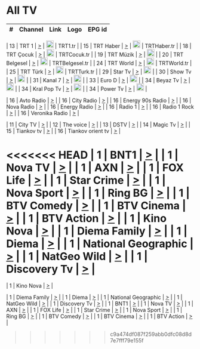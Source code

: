 <h1>All TV</h1>

| #   | Channel        | Link  | Logo | EPG id |
|:---:|:--------------:|:-----:|:----:|:------:|

| 13  | TRT 1            | [>](https://tv-trt1.medya.trt.com.tr/master.m3u8) | <img height="20" src="https://i.imgur.com/j786OLG.png"/> | TRT1.tr |
| 15  | TRT Haber        | [>](https://tv-trthaber.medya.trt.com.tr/master.m3u8) | <img height="20" src="https://i.imgur.com/OVfo8Ab.png"/> | TRTHaber.tr |
| 18  | TRT Çocuk        | [>](https://tv-trtcocuk.medya.trt.com.tr/master.m3u8) | <img height="20" src="https://i.imgur.com/QLFmD6d.png"/> | TRTCocuk.tr |
| 19  | TRT Müzik        | [>](https://tv-trtmuzik.medya.trt.com.tr/master.m3u8) | <img height="20" src="https://i.imgur.com/fIVFCEd.png"/> |
| 20  | TRT Belgesel     | [>](https://tv-trtbelgesel.medya.trt.com.tr/master.m3u8) | <img height="20" src="https://i.imgur.com/MGO87pe.png"/> | TRTBelgesel.tr |
| 24  | TRT World        | [>](https://tv-trtworld.medya.trt.com.tr/master.m3u8) | <img height="20" src="https://i.imgur.com/JEA2xpv.png"/> | TRTWorld.tr |
| 25  | TRT Türk         | [>](https://tv-trtturk.medya.trt.com.tr/master.m3u8) | <img height="20" src="https://i.imgur.com/OSTOQNw.png"/> | TRTTurk.tr |
| 29  | Star Tv   | [>](https://dogus-live.daioncdn.net/startv/startv_360p.m3u8) | <img height="20" src="https://i.imgur.com/IebUZx1.png"/> |
| 30  | Show Tv     | [>](https://ciner-live.daioncdn.net/showtv/showtv.m3u8) | <img height="20" src="https://i.imgur.com/IebUZx1.png"/> |
| 31  | Kanal 7     | [>](https://kanal7-live.daioncdn.net/kanal7/kanal7.m3u8) | <img height="20" src="https://i.imgur.com/IebUZx1.png"/> |
| 33  | Euro D    | [>](https://www.youtube.com/user/KanalD/live) | <img height="20" src="https://i.imgur.com/IebUZx1.png"/> |
| 34  | Beyaz Tv     | [>](https://beyaztv-live.daioncdn.net/beyaztv/beyaztv.m3u8) | <img height="20" src="https://i.imgur.com/IebUZx1.png"/> |
| 34  | Kral Pop Tv     | [>](https://www.youtube.com/watch?v=GuFTuKoXepw) | <img height="20" src="https://i.imgur.com/IebUZx1.png"/> |
| 34  | Power Tv     | [>](https://livetv.powerapp.com.tr/powerTV/powerhd.smil/chunklist.m3u8) | <img height="20" src="https://i.imgur.com/IebUZx1.png"/> |

| 16  | Avto Radio | [>](http://stream.metacast.eu/avtoradio.mp3.m3u) |
| 16  | City Radio | [>](http://stream.metacast.eu/city.aac.m3u) |
| 16  | Energy 90s Radio | [>](http://stream.metacast.eu/energy-90s.m3u) |
| 16  | Nova Radio | [>](http://stream.metacast.eu/nova.aac.m3u) |
| 16  | Energy Radio | [>](http://stream.metacast.eu/nrj.aac.m3u) |
| 16  | Radio 1 | [>](http://stream.metacast.eu/radio1.aac.m3u) |
| 16  | Radio 1 Rock | [>](http://stream.metacast.eu/radio1rock.aac.m3u) |
| 16  | Veronika Radio | [>](http://stream.metacast.eu/veronika.aac.m3u) |

| 11  | City TV | [>](https://tv.city.bg/play/tshls/citytv/index.m3u8) |
| 12  | The voice | [>](https://bss1.neterra.tv/thevoice/thevoice.m3u8) |
| 13  | DSTV | [>](http://46.249.95.140:8081/hls/data.m3u8) |
| 14  | Magic Tv | [>](https://bss1.neterra.tv/magictv/magictv.m3u8) |
| 15  | Tiankov tv | [>](https://streamer103.neterra.tv/tiankov-folk/live.m3u8) |
| 16  | Tiankov orient tv | [>](https://streamer103.neterra.tv/tiankov-orient/live.m3u8) |

<<<<<<< HEAD
| 1 | BNT1 | [>](https://ymkaya.xyz:44743/tv/bnt1/playlist.m3u8?wmsAuthSign=c2VydmVyX3RpbWU9Mi8xMi8yMDI1IDc6MzM6NDAgUE0maGFzaF92YWx1ZT1Pd3BzYmdRVjI4MkhxQkNKWWNkSy9nPT0mdmFsaWRtaW51dGVzPTYw) |
| 1 | Nova TV | [>](https://ymkaya.xyz:44743/tv/novatv/playlist.m3u8?wmsAuthSign=c2VydmVyX3RpbWU9Mi8xMi8yMDI1IDc6MzM6NTEgUE0maGFzaF92YWx1ZT01MVcwSXNuOVZaNFdoSTF1c1NsczFRPT0mdmFsaWRtaW51dGVzPTYw) |
| 1 | AXN | [>](https://ymkaya.xyz:44743/tv/axn/playlist.m3u8?wmsAuthSign=c2VydmVyX3RpbWU9Mi8xMi8yMDI1IDc6MzQ6MDAgUE0maGFzaF92YWx1ZT0rd0xzQWZSRzY4bjcreElGWGZ3SE5RPT0mdmFsaWRtaW51dGVzPTYw) |
| 1 | FOX Life | [>](https://ymkaya.xyz:44743/tv/foxlife/playlist.m3u8?wmsAuthSign=c2VydmVyX3RpbWU9Mi8xMi8yMDI1IDc6MzQ6MTAgUE0maGFzaF92YWx1ZT1hUm9iMFptc1d1clZqU2hYYmdEVWV3PT0mdmFsaWRtaW51dGVzPTYw) |
| 1 | Star Crime | [>](https://ymkaya.xyz:44743/tv/foxcrime/playlist.m3u8?wmsAuthSign=c2VydmVyX3RpbWU9Mi8xMi8yMDI1IDc6MzQ6MjAgUE0maGFzaF92YWx1ZT03ckQxQ3FlUVZWNWxzNmh1bk9MRkd3PT0mdmFsaWRtaW51dGVzPTYw) |
| 1 | Nova Sport | [>](https://ymkaya.xyz:44743/tv/novasport/playlist.m3u8?wmsAuthSign=c2VydmVyX3RpbWU9Mi8xMi8yMDI1IDc6MzQ6MzAgUE0maGFzaF92YWx1ZT1xcGR0c21PcUVNbW5YekVWOUxWeVhBPT0mdmFsaWRtaW51dGVzPTYw) |
| 1 | Ring BG | [>](https://ymkaya.xyz:44743/tv/ringbg/playlist.m3u8?wmsAuthSign=c2VydmVyX3RpbWU9Mi8xMi8yMDI1IDc6MzQ6NDAgUE0maGFzaF92YWx1ZT1JSHN4UG9Cb09VRko4SXM1MXVGbUxnPT0mdmFsaWRtaW51dGVzPTYw) |
| 1 | BTV Comedy | [>](https://ymkaya.xyz:44743/tv/btvcomedy/playlist.m3u8?wmsAuthSign=c2VydmVyX3RpbWU9Mi8xMi8yMDI1IDc6MzQ6NTAgUE0maGFzaF92YWx1ZT0rbG1oSVJXaWtVZ1BzRlkwZXNjb1BnPT0mdmFsaWRtaW51dGVzPTYw) |
| 1 | BTV Cinema | [>](https://ymkaya.xyz:44743/tv/btvcinema/playlist.m3u8?wmsAuthSign=c2VydmVyX3RpbWU9Mi8xMi8yMDI1IDc6MzQ6NTkgUE0maGFzaF92YWx1ZT12VVdrWTZoU3NCUWl1UDB4K09EcUx3PT0mdmFsaWRtaW51dGVzPTYw) |
| 1 | BTV Action | [>](https://ymkaya.xyz:44743/tv/btvaction/playlist.m3u8?wmsAuthSign=c2VydmVyX3RpbWU9Mi8xMi8yMDI1IDc6MzU6MDkgUE0maGFzaF92YWx1ZT1remhWeGZQVDBhT0d5RkFxMkZTaklBPT0mdmFsaWRtaW51dGVzPTYw) |
| 1 | Kino Nova | [>](https://ymkaya.xyz:44743/tv/kinonova/playlist.m3u8?wmsAuthSign=c2VydmVyX3RpbWU9Mi8xMi8yMDI1IDc6MzU6MTkgUE0maGFzaF92YWx1ZT1ZRkYxOXhabmQzcGtqREF4U0IvUUx3PT0mdmFsaWRtaW51dGVzPTYw) |
| 1 | Diema Family | [>](https://ymkaya.xyz:44743/tv/diemafamily/playlist.m3u8?wmsAuthSign=c2VydmVyX3RpbWU9Mi8xMi8yMDI1IDc6MzU6MjkgUE0maGFzaF92YWx1ZT1jTzYwZHBjQVRPNGVkKy9ZUEMxWklBPT0mdmFsaWRtaW51dGVzPTYw) |
| 1 | Diema | [>](https://ymkaya.xyz:44743/tv/diema/playlist.m3u8?wmsAuthSign=c2VydmVyX3RpbWU9Mi8xMi8yMDI1IDc6MzY6MjMgUE0maGFzaF92YWx1ZT1jSTdVc0oya0U2bFFJMU1EcVk1bjJ3PT0mdmFsaWRtaW51dGVzPTYw) |
| 1 | National Geographic | [>](https://ymkaya.xyz:44743/tv/natgeo/playlist.m3u8?wmsAuthSign=c2VydmVyX3RpbWU9Mi8xMi8yMDI1IDc6MzY6MzMgUE0maGFzaF92YWx1ZT1yTGJZZVJ2eVdKK3JJVWZNMTBFN2ZnPT0mdmFsaWRtaW51dGVzPTYw) |
| 1 | NatGeo Wild | [>](https://ymkaya.xyz:44743/tv/natgeowild/playlist.m3u8?wmsAuthSign=c2VydmVyX3RpbWU9Mi8xMi8yMDI1IDc6MzY6NDMgUE0maGFzaF92YWx1ZT1BOGkwRHFSWUlIc1Vkbmk2eTZJVkxnPT0mdmFsaWRtaW51dGVzPTYw) |
| 1 | Discovery Tv | [>](https://ymkaya.xyz:44743/tv/discovery/playlist.m3u8?wmsAuthSign=c2VydmVyX3RpbWU9Mi8xMi8yMDI1IDc6MzY6NTMgUE0maGFzaF92YWx1ZT1nR1dVb0Rzd1FSeVRqMHhjQVl6Rk13PT0mdmFsaWRtaW51dGVzPTYw) |
=======


| 1 | Kino Nova | [>](https://ymkaya.xyz:11336/tv/kinonova/playlist.m3u8?wmsAuthSign=c2VydmVyX3RpbWU9MS8yLzIwMjUgNDo0MDoyMCBBTSZoYXNoX3ZhbHVlPWlFS1FrWEtMMVRFM3l5YklUWUJQUHc9PSZ2YWxpZG1pbnV0ZXM9NjA=) |

| 1 | Diema Family | [>](https://ymkaya.xyz:11336/tv/diemafamily/playlist.m3u8?wmsAuthSign=c2VydmVyX3RpbWU9MS8yLzIwMjUgNDo0MDozMCBBTSZoYXNoX3ZhbHVlPUVUaTVKTldvZTF5WVVCM0YwL21kaXc9PSZ2YWxpZG1pbnV0ZXM9NjA=) |
| 1 | Diema | [>](https://ymkaya.xyz:11336/tv/diema/playlist.m3u8?wmsAuthSign=c2VydmVyX3RpbWU9MS8yLzIwMjUgNDo0MDo0MCBBTSZoYXNoX3ZhbHVlPVlYMWVJT2NuUjNpUTBsaytEUFFOS2c9PSZ2YWxpZG1pbnV0ZXM9NjA=) |
| 1 | National Geographic | [>](https://ymkaya.xyz:11336/tv/natgeo/playlist.m3u8?wmsAuthSign=c2VydmVyX3RpbWU9MS8yLzIwMjUgNDo0MTo0MSBBTSZoYXNoX3ZhbHVlPTJQTlVmcG5nYWx0M013eUhGRGxnd0E9PSZ2YWxpZG1pbnV0ZXM9NjA=) |
| 1 | NatGeo Wild | [>](https://ymkaya.xyz:11336/tv/natgeowild/playlist.m3u8?wmsAuthSign=c2VydmVyX3RpbWU9MS8yLzIwMjUgNDo0MTo1MSBBTSZoYXNoX3ZhbHVlPVl1OXZaTTliN0hGWEN3eDBYd1duNkE9PSZ2YWxpZG1pbnV0ZXM9NjA=) |
| 1 | Discovery Tv | [>](https://ymkaya.xyz:11336/tv/discovery/playlist.m3u8?wmsAuthSign=c2VydmVyX3RpbWU9MS8yLzIwMjUgNDo0MjowMSBBTSZoYXNoX3ZhbHVlPWtBQmdLNlY2RmQwWElzMVYzSDJyVkE9PSZ2YWxpZG1pbnV0ZXM9NjA=) |
| 1 | BNT1 | [>](https://ymkaya.xyz:11336/tv/bnt1/playlist.m3u8?wmsAuthSign=c2VydmVyX3RpbWU9MS8yLzIwMjUgNDozODozOCBBTSZoYXNoX3ZhbHVlPVVrMVlRQXpJWlhYeUh6ZFVpSC9NMUE9PSZ2YWxpZG1pbnV0ZXM9NjA=) |
| 1 | Nova TV | [>](https://ymkaya.xyz:11336/tv/novatv/playlist.m3u8?wmsAuthSign=c2VydmVyX3RpbWU9MS8yLzIwMjUgNDozODo0OCBBTSZoYXNoX3ZhbHVlPUVxQjh1a0ZzYkVGZU8zZDFGTzdreVE9PSZ2YWxpZG1pbnV0ZXM9NjA=) |
| 1 | AXN | [>](https://ymkaya.xyz:11336/tv/axn/playlist.m3u8?wmsAuthSign=c2VydmVyX3RpbWU9MS8yLzIwMjUgNDozODo1OCBBTSZoYXNoX3ZhbHVlPUpkWStGY1hkNXhaOVpPZ0thQ0FZL3c9PSZ2YWxpZG1pbnV0ZXM9NjA=) |
| 1 | FOX Life | [>](https://ymkaya.xyz:11336/tv/foxlife/playlist.m3u8?wmsAuthSign=c2VydmVyX3RpbWU9MS8yLzIwMjUgNDozOToxMCBBTSZoYXNoX3ZhbHVlPWt1ZDc1T3AzYlZDTjJnSy9TU0xJZlE9PSZ2YWxpZG1pbnV0ZXM9NjA=) |
| 1 | Star Crime | [>](https://ymkaya.xyz:11336/tv/foxcrime/playlist.m3u8?wmsAuthSign=c2VydmVyX3RpbWU9MS8yLzIwMjUgNDozOToyMCBBTSZoYXNoX3ZhbHVlPXIwVU45Nm9FR1l2enNkTG9TanBxbmc9PSZ2YWxpZG1pbnV0ZXM9NjA=) |
| 1 | Nova Sport | [>](https://ymkaya.xyz:11336/tv/novasport/playlist.m3u8?wmsAuthSign=c2VydmVyX3RpbWU9MS8yLzIwMjUgNDozOTozMCBBTSZoYXNoX3ZhbHVlPXlSZ0UxazVaM0xhSmc0NmR4T0c1T2c9PSZ2YWxpZG1pbnV0ZXM9NjA=) |
| 1 | Ring BG | [>](https://ymkaya.xyz:11336/tv/ringbg/playlist.m3u8?wmsAuthSign=c2VydmVyX3RpbWU9MS8yLzIwMjUgNDozOTo0MCBBTSZoYXNoX3ZhbHVlPTR4aUlFNHVUYWN4enY1WkVuOFZma2c9PSZ2YWxpZG1pbnV0ZXM9NjA=) |
| 1 | BTV Comedy | [>](https://ymkaya.xyz:11336/tv/btvcomedy/playlist.m3u8?wmsAuthSign=c2VydmVyX3RpbWU9MS8yLzIwMjUgNDozOTo1MCBBTSZoYXNoX3ZhbHVlPUtrMTJ2RHNTTUU1RFp1ZkVOdXFSK3c9PSZ2YWxpZG1pbnV0ZXM9NjA=) |
| 1 | BTV Cinema | [>](https://ymkaya.xyz:11336/tv/btvcinema/playlist.m3u8?wmsAuthSign=c2VydmVyX3RpbWU9MS8yLzIwMjUgNDozOTo1OSBBTSZoYXNoX3ZhbHVlPTZWcU9FZW56cG1NM1lrYy8xNE5NeHc9PSZ2YWxpZG1pbnV0ZXM9NjA=) |
| 1 | BTV Action | [>](https://ymkaya.xyz:11336/tv/btvaction/playlist.m3u8?wmsAuthSign=c2VydmVyX3RpbWU9MS8yLzIwMjUgNDo0MDoxMCBBTSZoYXNoX3ZhbHVlPUlDd0ErRkZVWThyMVZwR3c2REdGZ3c9PSZ2YWxpZG1pbnV0ZXM9NjA=) |
>>>>>>> c9a474df087f259abb0dfc08d8d7e7fff79e155f
